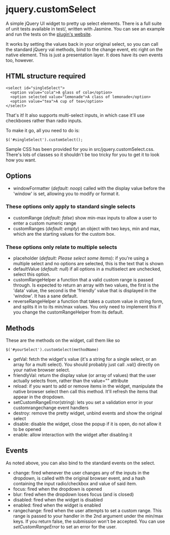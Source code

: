 # jquery.customSelect

A simple jQuery UI widget to pretty up select elements. There is a full suite of unit tests available in test/, written with Jasmine. You can see an example and run the tests on the [plugin's website](http://rixth.github.com/customSelect/).

It works by setting the values back in your original select, so you can call the standard jQuery val methods, bind to the change event, etc right on the native element. This is just a presentation layer. It does have its own events too, however.

## HTML structure required

    <select id="singleSelect">
      <option value="cola">A glass of cola</option>
      <option selected value="lemonade">A class of lemonade</option>
      <option value="tea">A cup of tea</option>
    </select>
    
That's it! It also supports multi-select inputs, in which case it'll use checkboxes rather than radio inputs.

To make it go, all you need to do is:

    $('#singleSelect').customSelect();
    
Sample CSS has been provided for you in src/jquery.customSelect.css. There's lots of classes so it shouldn't be too tricky for you to get it to look how you want.

## Options

* windowFormatter (*default: noop*) called with the display value before the 'window'  is set, allowing you to modify or format it.

### These options only apply to standard single selects

* customRange (*default: false*) show min-max inputs to allow a user to enter a custom numeric range
* customRanges (*default: empty*) an object with two keys, min and max, which are the starting values for the custom box.

### These options only relate to multiple selects

* placeholder (*default: Please select some items*): if you're using a multiple select and no options are selected, this is the text that is shown
* defaultValue (*default: null*) if all options in a multiselect are unchecked, select this option.
* customRangeHelper a function that a valid custom range is passed through. Is expected to return an array with two values, the first is the 'data' value, the second is the 'friendly' value that is displayed in the 'window'. It has a sane default.
* reverseRangeHelper a function that takes a custom value in string form, and splits it in to its min/max values. You only need to implement this if you change the customRangeHelper from its default.

## Methods

These are the methods on the widget, call them like so

    $('#yourSelect').customSelect(methodName)

* getVal: fetch the widget's value (it's a string for a single select, or an array for a multi select). You should probably just call .val() directly on your native browser select.
* friendlyVal: return the display value (or array of values) that the user actually selects from, rather than the value="" attribute
* reload: if you want to add or remove items in the widget, manipulate the native browser select then call this method. It'll refresh the items that appear in the dropdown.
* setCustomRangeError(string): lets you set a validation error in your customrangechange event handlers
* destroy: remove the pretty widget, unbind events and show the original select
* disable: disable the widget, close the popup if it is open, do not allow it to be opened
* enable: allow interaction with the widget after disabling it

## Events

As noted above, you can also bind to the standard events on the select.

* change: fired whenever the user changes any of the inputs in the dropdown, is called with the original browser event, and a hash containing the input radio/checkbox and value of said item.
* focus: fired when the dropdown is opened
* blur: fired when the dropdown loses focus (and is closed)
* disabled: fired when the widget is disabled
* enabled: fired when the widget is enabled
* rangechange: fired when the user attempts to set a custom range. This range is passed to your handler in the 2nd argument under the min/max keys. If you return false, the submission won't be accepted. You can use *setCustomRangeError* to set an error for the user.